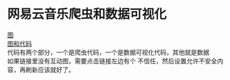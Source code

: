 # 网易云音乐爬虫和数据可视化
[图](http://liuhetian.life/sql.html)  
[图和代码](https://liuhetian.github.io/%E6%95%B0%E6%8D%AE%E5%BA%93%E6%9C%80%E7%BB%88%E4%BB%A3%E7%A0%81%E7%89%88.html)  
代码有两个部分，一个是爬虫代码，一个是数据可视化代码，其他就是数据  
如果链接里没有互动图，需要点击链接左边有个 不信任，然后设置允许不安全内容，再刷新应该就好了。 

